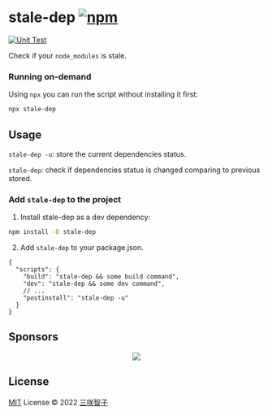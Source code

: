 # stale-dep [![npm](https://img.shields.io/npm/v/stale-dep.svg)](https://npmjs.com/package/stale-dep)

[![Unit Test](https://github.com/sxzz/stale-dep/actions/workflows/unit-test.yml/badge.svg)](https://github.com/sxzz/stale-dep/actions/workflows/unit-test.yml)

Check if your `node_modules` is stale.

### Running on-demand

Using `npx` you can run the script without installing it first:

```bash
npx stale-dep
```

## Usage

`stale-dep -u`: store the current dependencies status.

`stale-dep`: check if dependencies status is changed comparing to previous stored.

### Add `stale-dep` to the project

1. Install stale-dep as a dev dependency:

```bash
npm install -D stale-dep
```

2. Add `stale-dep` to your package.json.

```jsonc
{
  "scripts": {
    "build": "stale-dep && some build command",
    "dev": "stale-dep && some dev command",
    // ...
    "postinstall": "stale-dep -u"
  }
}
```

## Sponsors

<p align="center">
  <a href="https://cdn.jsdelivr.net/gh/sxzz/sponsors/sponsors.svg">
    <img src='https://cdn.jsdelivr.net/gh/sxzz/sponsors/sponsors.svg'/>
  </a>
</p>

## License

[MIT](./LICENSE) License © 2022 [三咲智子](https://github.com/sxzz)
